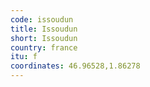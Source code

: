 ```yaml
---
code: issoudun
title: Issoudun
short: Issoudun
country: france
itu: f
coordinates: 46.96528,1.86278
---
```

